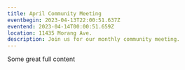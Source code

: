 ```yaml
---
title: April Community Meeting
eventbegin: 2023-04-13T22:00:51.637Z
eventend: 2023-04-14T00:00:51.659Z
location: 11435 Morang Ave.
description: Join us for our monthly community meeting.
---
```


Some great full content